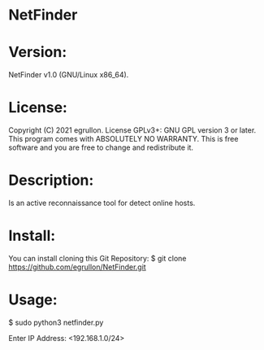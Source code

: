 # NetFinder

# Version:
NetFinder v1.0 (GNU/Linux x86_64).

# License:
Copyright (C) 2021 egrullon.
License GPLv3+: GNU GPL version 3 or later.
This program comes with ABSOLUTELY NO WARRANTY.
This is free software and you are free to change and redistribute it.

# Description:
Is an active reconnaissance tool for detect online hosts.

# Install:
You can install cloning this Git Repository:
$ git clone https://github.com/egrullon/NetFinder.git

# Usage:
$ sudo python3 netfinder.py

Enter IP Address: <192.168.1.0/24>
